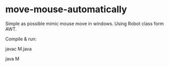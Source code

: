# move-mouse-automatically
Simple as possible mimic mouse move in windows.
Using Robot class form AWT.

Compile & run:

javac M.java

java M

